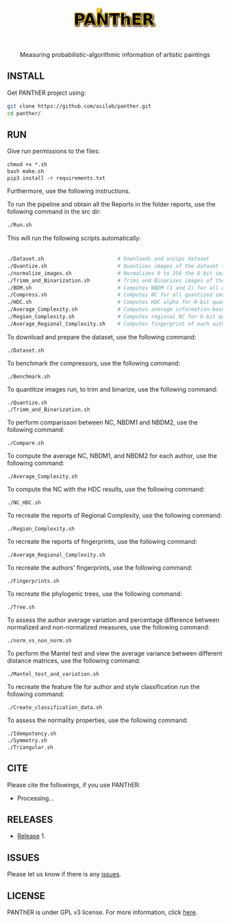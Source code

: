 <p align="center">
<img src="imgs/logo.png" alt="Panther" width="200" border="0" /></p>
<br>
<p align="center">
Measuring probabilistic-algorithmic information of artistic paintings
</p>

## INSTALL
Get PANThER project using:
```bash
git clone https://github.com/asilab/panther.git
cd panther/

```

## RUN
Give run permissions to the files:
```
chmod +x *.sh
bash make.sh
pip3 install -r requirements.txt 
```
Furthermore, use the following instructions.

To run the pipeline and obtain all the Reports in the folder reports, use the following command in the src dir:
```bash
./Run.sh
``` 

This will run the following scripts automatically:
```bash

./Dataset.sh                        # Downloads and unzips dataset
./Quantize.sh                       # Quantizes images of the dataset to 8, 6, 4 and 2 bits.
./normalize_images.sh               # Normalizes 0 to 256 the 8 bit images.
./Trimm_and_Binarization.sh         # Trims and Binarizes images of the dataset.
./BDM.sh                            # Computes NBDM (1 and 2) for all quantized images of the dataset.
./Compress.sh                       # Computes NC for all quantized images of the dataset.
./HDC.sh                            # Computes HDC alpha for 8-bit quantized images of the dataset.
./Average_Complexity.sh             # Computes average information-based measures for each author
./Region_Complexity.sh              # Computes regional NC for 8-bit quantized images of the dataset.
./Average_Regional_Complexity.sh    # Computes fingerprint of each author

```

To download and prepare the dataset, use the following command:
```
./Dataset.sh
```

To benchmark the compressors, use the following command:
```
./Benchmark.sh
```

To quantitize images run, to trim and binarize, use the following command:
```
./Quantize.sh                     
./Trimm_and_Binarization.sh 
```

To perform comparisson between NC, NBDM1 and NBDM2, use the following command:
``` 
./Compare.sh
```

To compute the average NC, NBDM1, and NBDM2 for each author, use the following command:
``` 
./Average_Complexity.sh
```

To compute the NC with the HDC results, use the following command: 
``` 
./NC_HDC.sh
```

To recreate the reports of Regional Complexity, use the following command: 
``` 
./Region_Complexity.sh
```

To recreate the reports of fingerprints, use the following command: 
``` 
./Average_Regional_Complexity.sh
```

To recreate the authors' fingerprints, use the following command: 
``` 
./Fingerprints.sh
```

To recreate the phylogenic trees, use the following command: 
``` 
./Tree.sh
```

To assess the author average variation and percentage difference between normalized and non-normalized measures, use the following command:
``` 
./norm_vs_non_norm.sh 
```

To perform the Mantel test and view the average variance between different distance matrices, use the following command:
``` 
./Mantel_test_and_variation.sh 
```
To recreate the feature file for author and style classification run the following command:
``` 
./Create_classification_data.sh 
```

To assess the normality properties, use the following command:
```
./Idempotency.sh
./Symmetry.sh
./Triangular.sh
```

## CITE
Please cite the followings, if you use PANThER:
* Processing...

## RELEASES
* [Release](https://github.com/pratas/panther/releases) 1.

## ISSUES
Please let us know if there is any
[issues](https://github.com/pratas/panther/issues).


## LICENSE
PANThER is under GPL v3 license. For more information, click
[here](http://www.gnu.org/licenses/gpl-3.0.html).

